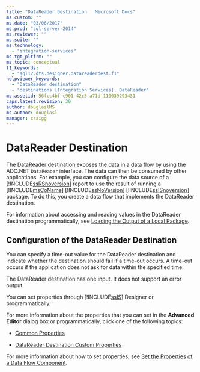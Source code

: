 ```yaml
---
title: "DataReader Destination | Microsoft Docs"
ms.custom: ""
ms.date: "03/06/2017"
ms.prod: "sql-server-2014"
ms.reviewer: ""
ms.suite: ""
ms.technology: 
  - "integration-services"
ms.tgt_pltfrm: ""
ms.topic: conceptual
f1_keywords: 
  - "sql12.dts.designer.datareaderdest.f1"
helpviewer_keywords: 
  - "DataReader destination"
  - "destinations [Integration Services], DataReader"
ms.assetid: 56fcc4bf-c901-42c3-a71d-110039293431
caps.latest.revision: 30
author: douglaslMS
ms.author: douglasl
manager: craigg
---
```

# DataReader Destination
  The DataReader destination exposes the data in a data flow by using the ADO.NET `DataReader` interface. The data can then be consumed by other applications. For example, you can configure the data source of a [!INCLUDE[ssRSnoversion](../../includes/ssrsnoversion-md.md)] report to use the result of running a [!INCLUDE[msCoName](../../includes/msconame-md.md)] [!INCLUDE[ssNoVersion](../../includes/ssnoversion-md.md)] [!INCLUDE[ssISnoversion](../../includes/ssisnoversion-md.md)] package. To do this, you create a data flow that implements the DataReader destination.  
  
 For information about accessing and reading values in the DataReader destination programmatically, see [Loading the Output of a Local Package](../run-manage-packages-programmatically/loading-the-output-of-a-local-package.md).  
  
## Configuration of the DataReader Destination  
 You can specify a time-out value for the DataReader destination and indicate whether the destination should fail if a time-out occurs. A time-out occurs if the application does not ask for data within the specified time.  
  
 The DataReader destination has one input. It does not support an error output.  
  
 You can set properties through [!INCLUDE[ssIS](../../includes/ssis-md.md)] Designer or programmatically.  
  
 For more information about the properties that you can set in the **Advanced Editor** dialog box or programmatically, click one of the following topics:  
  
-   [Common Properties](../common-properties.md)  
  
-   [DataReader Destination Custom Properties](datareader-destination-custom-properties.md)  
  
 For more information about how to set properties, see [Set the Properties of a Data Flow Component](set-the-properties-of-a-data-flow-component.md).  
  
  
